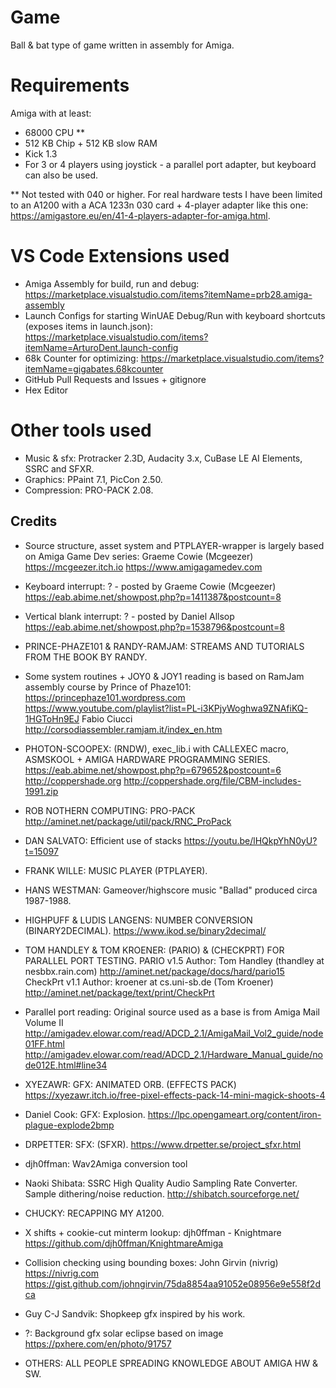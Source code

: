 # Game
Ball & bat type of game written in assembly for Amiga.

# Requirements
Amiga with at least:
* 68000 CPU **
* 512 KB Chip + 512 KB slow RAM
* Kick 1.3
* For 3 or 4 players using joystick - a parallel port adapter, but keyboard can also be used.

** Not tested with 040 or higher. For real hardware tests I have been limited to an A1200 with a ACA 1233n 030 card + 4-player adapter like this one: https://amigastore.eu/en/41-4-players-adapter-for-amiga.html.

# VS Code Extensions used
* Amiga Assembly for build, run and debug: https://marketplace.visualstudio.com/items?itemName=prb28.amiga-assembly
* Launch Configs for starting WinUAE Debug/Run with keyboard shortcuts (exposes items in launch.json): https://marketplace.visualstudio.com/items?itemName=ArturoDent.launch-config
* 68k Counter for optimizing: https://marketplace.visualstudio.com/items?itemName=gigabates.68kcounter
* GitHub Pull Requests and Issues + gitignore
* Hex Editor

# Other tools used
* Music & sfx: Protracker 2.3D, Audacity 3.x, CuBase LE AI Elements, SSRC and SFXR.
* Graphics: PPaint 7.1, PicCon 2.50.
* Compression: PRO-PACK 2.08.

## Credits

* Source structure, asset system and PTPLAYER-wrapper is largely based on Amiga Game Dev series: 
        Graeme Cowie (Mcgeezer)
	https://mcgeezer.itch.io
	https://www.amigagamedev.com
* Keyboard interrupt: 
	? - posted by Graeme Cowie (Mcgeezer)
	https://eab.abime.net/showpost.php?p=1411387&postcount=8
* Vertical blank interrupt: 
	? - posted by Daniel Allsop
	https://eab.abime.net/showpost.php?p=1538796&postcount=8
* PRINCE-PHAZE101 & RANDY-RAMJAM: 
        STREAMS AND TUTORIALS FROM THE BOOK BY RANDY.
* Some system routines + JOY0 & JOY1 reading is based on RamJam assembly course by Prince of Phaze101: 
	https://princephaze101.wordpress.com
	https://www.youtube.com/playlist?list=PL-i3KPjyWoghwa9ZNAfiKQ-1HGToHn9EJ
        Fabio Ciucci
	http://corsodiassembler.ramjam.it/index_en.htm
* PHOTON-SCOOPEX: 
        (RNDW), exec_lib.i with CALLEXEC macro, ASMSKOOL + AMIGA HARDWARE PROGRAMMING SERIES.
        https://eab.abime.net/showpost.php?p=679652&postcount=6
        http://coppershade.org
        http://coppershade.org/file/CBM-includes-1991.zip
* ROB NOTHERN COMPUTING:
        PRO-PACK
        http://aminet.net/package/util/pack/RNC_ProPack
* DAN SALVATO:
        Efficient use of stacks
        https://youtu.be/lHQkpYhN0yU?t=15097
* FRANK WILLE: 
        MUSIC PLAYER (PTPLAYER).
* HANS WESTMAN: 
        Gameover/highscore music "Ballad" produced circa 1987-1988.
* HIGHPUFF & LUDIS LANGENS: 
        NUMBER CONVERSION (BINARY2DECIMAL).
        https://www.ikod.se/binary2decimal/
* TOM HANDLEY & TOM KROENER: 
        (PARIO) & (CHECKPRT) FOR PARALLEL PORT TESTING.
        PARIO v1.5
        Author:	Tom Handley (thandley at nesbbx.rain.com)
        http://aminet.net/package/docs/hard/pario15
        CheckPrt v1.1
        Author:	kroener at cs.uni-sb.de (Tom Kroener)
        http://aminet.net/package/text/print/CheckPrt
* Parallel port reading: 
        Original source used as a base is from Amiga Mail Volume II
        http://amigadev.elowar.com/read/ADCD_2.1/AmigaMail_Vol2_guide/node01FF.html
        http://amigadev.elowar.com/read/ADCD_2.1/Hardware_Manual_guide/node012E.html#line34
* XYEZAWR: 
        GFX: ANIMATED ORB. (EFFECTS PACK)
        https://xyezawr.itch.io/free-pixel-effects-pack-14-mini-magick-shoots-4
* Daniel Cook:
        GFX: Explosion.
        https://lpc.opengameart.org/content/iron-plague-explode2bmp
* DRPETTER:
        SFX: (SFXR).
        https://www.drpetter.se/project_sfxr.html
* djh0ffman:
        Wav2Amiga conversion tool
* Naoki Shibata:
        SSRC High Quality Audio Sampling Rate Converter. Sample dithering/noise reduction.
        http://shibatch.sourceforge.net/
* CHUCKY: 
        RECAPPING MY A1200.
* X shifts + cookie-cut minterm lookup: 
        djh0ffman - Knightmare
        https://github.com/djh0ffman/KnightmareAmiga
* Collision checking using bounding boxes: 
        John Girvin (nivrig)
        https://nivrig.com
	https://gist.github.com/johngirvin/75da8854aa91052e08956e9e558f2dca
* Guy C-J Sandvik: 
        Shopkeep gfx inspired by his work.
* ?:
        Background gfx solar eclipse based on image
        https://pxhere.com/en/photo/91757

* OTHERS: 
        ALL PEOPLE SPREADING KNOWLEDGE ABOUT AMIGA HW & SW.
